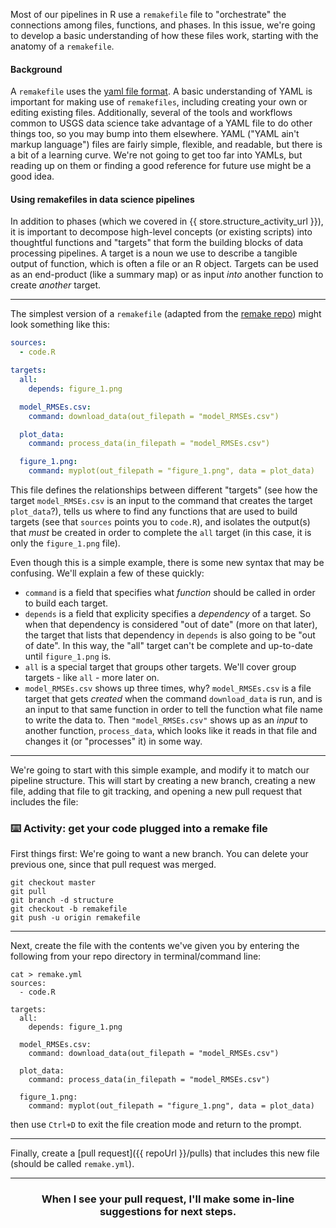 Most of our pipelines in R use a `remakefile` file to "orchestrate" the connections among files, functions, and phases. In this issue, we're going to develop a basic understanding of how these files work, starting with the anatomy of a `remakefile`.

#### Background

A `remakefile` uses the [yaml file format](https://en.wikipedia.org/wiki/YAML). A basic understanding of YAML is important for making use of `remakefiles`, including creating your own or editing existing files. Additionally, several of the tools and workflows common to USGS data science take advantage of a YAML file to do other things too, so you may bump into them elsewhere. YAML ("YAML ain't markup language") files are fairly simple, flexible, and readable, but there is a bit of a learning curve. We're not going to get too far into YAMLs, but reading up on them or finding a good reference for future use might be a good idea.

#### Using remakefiles in data science pipelines

In addition to phases (which we covered in {{ store.structure_activity_url }}), it is important to decompose high-level concepts (or existing scripts) into thoughtful functions and "targets" that form the building blocks of data processing pipelines. A target is a noun we use to describe a tangible output of function, which is often a file or an R object. Targets can be used as an end-product (like a summary map) or as input _into_ another function to create _another_ target. 

---
The simplest version of a `remakefile` (adapted from the [remake repo](https://github.com/richfitz/remake)) might look something like this:

```yaml
sources:
  - code.R

targets:
  all:
    depends: figure_1.png

  model_RMSEs.csv:
    command: download_data(out_filepath = "model_RMSEs.csv")

  plot_data:
    command: process_data(in_filepath = "model_RMSEs.csv")

  figure_1.png:
    command: myplot(out_filepath = "figure_1.png", data = plot_data)
```


This file defines the relationships between different "targets" (see how the target `model_RMSEs.csv` is an input to the command that creates the target `plot_data`?), tells us where to find any functions that are used to build targets (see that `sources` points you to `code.R`), and isolates the output(s) that _must_ be created in order to complete the `all` target (in this case, it is only the `figure_1.png` file). 

Even though this is a simple example, there is some new syntax that may be confusing. We'll explain a few of these quickly:
 - `command` is a field that specifies what _function_ should be called in order to build each target.
 - `depends` is a field that explicity specifies a _dependency_ of a target. So when that dependency is considered "out of date" (more on that later), the target that lists that dependency in `depends` is also going to be "out of date". In this way, the "all" target can't be complete and up-to-date until `figure_1.png` is.
 - `all` is a special target that groups other targets. We'll cover group targets - like `all` - more later on.
 - `model_RMSEs.csv` shows up three times, why? `model_RMSEs.csv` is a file target that gets _created_ when the command `download_data` is run, and is an input to that same function in order to tell the function what file name to write the data to. Then `"model_RMSEs.csv"` shows up as an _input_ to another function, `process_data`, which looks like it reads in that file and changes it (or "processes" it) in some way.

---

We're going to start with this simple example, and modify it to match our pipeline structure. This will start by creating a new branch, creating a new file, adding that file to git tracking, and opening a new pull request that includes the file:

### :keyboard: Activity: get your code plugged into a remake file

First things first: We're going to want a new branch. You can delete your previous one, since that pull request was merged. 
```
git checkout master
git pull
git branch -d structure
git checkout -b remakefile
git push -u origin remakefile 
```
---
Next, create the file with the contents we've given you by entering the following from your repo directory in terminal/command line:
```
cat > remake.yml
sources:
  - code.R

targets:
  all:
    depends: figure_1.png

  model_RMSEs.csv:
    command: download_data(out_filepath = "model_RMSEs.csv")

  plot_data:
    command: process_data(in_filepath = "model_RMSEs.csv")

  figure_1.png:
    command: myplot(out_filepath = "figure_1.png", data = plot_data)
```    

then use `Ctrl+D` to exit the file creation mode and return to the prompt. 

---
Finally, create a [pull request]({{ repoUrl }}/pulls) that includes this new file (should be called `remake.yml`).

<hr>
<h3 align="center">When I see your pull request, I'll make some in-line suggestions for next steps.</h3>



